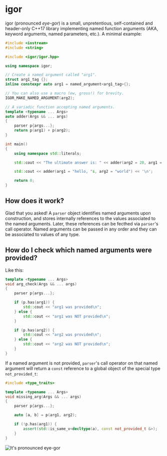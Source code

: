# igor

igor (pronounced *eye-gor*) is a small, unpretentious, self-contained and header-only C++17
library implementing named function arguments (AKA, keyword arguments, named parameters, etc.).
A minimal example:

```c++
#include <iostream>
#include <string>

#include <igor/igor.hpp>

using namespace igor;

// Create a named argument called "arg1".
struct arg1_tag {};
inline constexpr auto arg1 = named_argument<arg1_tag>{};

// You can also use a macro (ew, gross!) for brevity.
IGOR_MAKE_NAMED_ARGUMENT(arg2);

// A variadic function accepting named arguments.
template <typename ... Args>
auto adder(Args && ... args)
{
    parser p{args...};
    return p(arg1) + p(arg2);
}

int main()
{
    using namespace std::literals;

    std::cout << "The ultimate answer is: " << adder(arg2 = 20, arg1 = 22) << '\n';

    std::cout << adder(arg1 = "hello, "s, arg2 = "world") << '\n';

    return 0;
}
```

## How does it work?

Glad that you asked! A ``parser`` object identifies named arguments upon construction, and stores internally
references to the values associated to the named arguments. Later, these references can be fecthed via
``parser``'s call operator. Named arguments can be passed in any order and they can be associated to values
of any type.

## How do I check which named arguments were provided?

Like this:

```c++
template <typename ... Args>
void arg_check(Args && ... args)
{
    parser p{args...};

    if (p.has(arg1)) {
        std::cout << "arg1 was provided\n";
    } else {
        std::cout << "arg1 was NOT provided\n";
    }

    if (p.has(arg2)) {
        std::cout << "arg2 was provided\n";
    } else {
        std::cout << "arg2 was NOT provided\n";
    }
}
```

If a named argument is not provided, ``parser``'s call operator on that named argument will return
a ``const`` reference to a global object of the special type ``not_provided_t``:

```c++
#include <type_traits>

template <typename ... Args>
void missing_arg(Args && ... args)
{
    parser p{args...};

    auto [a, b] = p(arg1, arg2);

    if (!p.has(arg1)) {
        assert(std::is_same_v<decltype(a), const not_provided_t &>);
    }
}
```

![It's pronounced eye-gor](https://github.com/bluescarni/igor/raw/master/igor.gif)
